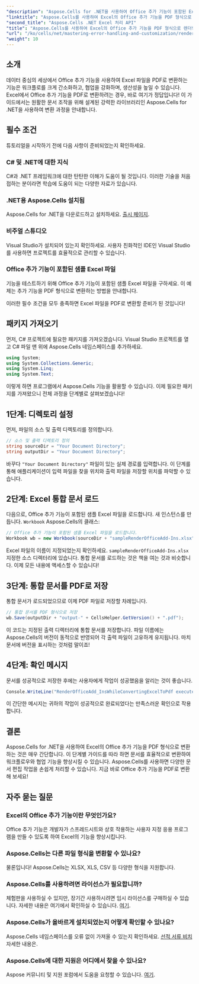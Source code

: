 ```yaml
---
"description": "Aspose.Cells for .NET을 사용하여 Office 추가 기능이 포함된 Excel 파일을 PDF 형식으로 원활하게 변환하는 방법을 배우고 Excel 워크플로의 잠재력을 최대한 활용하세요. 이 포괄적인 가이드는 단계별 접근 방식을 제공합니다."
"linktitle": "Aspose.Cells를 사용하여 Excel의 Office 추가 기능을 PDF 형식으로 렌더링합니다."
"second_title": "Aspose.Cells .NET Excel 처리 API"
"title": "Aspose.Cells를 사용하여 Excel의 Office 추가 기능을 PDF 형식으로 렌더링합니다."
"url": "/ko/cells/net/mastering-error-handling-and-customization/render-office-add-ins-in-excel-to-pdf-format/"
"weight": 10
---
```


## 소개

데이터 중심의 세상에서 Office 추가 기능을 사용하여 Excel 파일을 PDF로 변환하는 기능은 워크플로를 크게 간소화하고, 협업을 강화하며, 생산성을 높일 수 있습니다. Excel에서 Office 추가 기능을 PDF로 변환하려는 경우, 바로 여기가 정답입니다! 이 가이드에서는 원활한 문서 조작을 위해 설계된 강력한 라이브러리인 Aspose.Cells for .NET을 사용하여 변환 과정을 안내합니다.

## 필수 조건

튜토리얼을 시작하기 전에 다음 사항이 준비되었는지 확인하세요.

### C# 및 .NET에 대한 지식
C#과 .NET 프레임워크에 대한 탄탄한 이해가 도움이 될 것입니다. 이러한 기술을 처음 접하는 분이라면 학습에 도움이 되는 다양한 자료가 있습니다.

### .NET용 Aspose.Cells 설치됨
Aspose.Cells for .NET을 다운로드하고 설치하세요. [출시 페이지](https://releases.aspose.com/cells/net/).

### 비주얼 스튜디오
Visual Studio가 설치되어 있는지 확인하세요. 사용자 친화적인 IDE인 Visual Studio를 사용하면 프로젝트를 효율적으로 관리할 수 있습니다.

### Office 추가 기능이 포함된 샘플 Excel 파일
기능을 테스트하기 위해 Office 추가 기능이 포함된 샘플 Excel 파일을 구하세요. 이 예제는 추가 기능을 PDF 형식으로 변환하는 방법을 안내합니다.

이러한 필수 조건을 모두 충족하면 Excel 파일을 PDF로 변환할 준비가 된 것입니다!

## 패키지 가져오기
먼저, C# 프로젝트에 필요한 패키지를 가져오겠습니다. Visual Studio 프로젝트를 열고 C# 파일 맨 위에 Aspose.Cells 네임스페이스를 추가하세요.

```csharp
using System;
using System.Collections.Generic;
using System.Linq;
using System.Text;
```
이렇게 하면 프로그램에서 Aspose.Cells 기능을 활용할 수 있습니다. 이제 필요한 패키지를 가져왔으니 전체 과정을 단계별로 살펴보겠습니다!

## 1단계: 디렉토리 설정

먼저, 파일의 소스 및 출력 디렉토리를 정의합니다.

```csharp
// 소스 및 출력 디렉토리 정의
string sourceDir = "Your Document Directory";
string outputDir = "Your Document Directory";
```

바꾸다 `"Your Document Directory"` 파일이 있는 실제 경로를 입력합니다. 이 단계를 통해 애플리케이션이 입력 파일을 찾을 위치와 출력 파일을 저장할 위치를 파악할 수 있습니다.

## 2단계: Excel 통합 문서 로드

다음으로, Office 추가 기능이 포함된 샘플 Excel 파일을 로드합니다. 새 인스턴스를 만듭니다. `Workbook` Aspose.Cells의 클래스:

```csharp
// Office 추가 기능이 포함된 샘플 Excel 파일을 로드합니다.
Workbook wb = new Workbook(sourceDir + "sampleRenderOfficeAdd-Ins.xlsx");
```

Excel 파일의 이름이 지정되었는지 확인하세요. `sampleRenderOfficeAdd-Ins.xlsx` 지정한 소스 디렉터리에 있습니다. 통합 문서를 로드하는 것은 책을 여는 것과 비슷합니다. 이제 모든 내용에 액세스할 수 있습니다!

## 3단계: 통합 문서를 PDF로 저장

통합 문서가 로드되었으므로 이제 PDF 파일로 저장할 차례입니다.

```csharp
// 통합 문서를 PDF 형식으로 저장
wb.Save(outputDir + "output-" + CellsHelper.GetVersion() + ".pdf");
```

이 코드는 지정된 출력 디렉터리에 통합 문서를 저장합니다. 파일 이름에는 Aspose.Cells의 버전이 동적으로 반영되어 각 출력 파일이 고유하게 유지됩니다. 마치 문서에 버전을 표시하는 것처럼 말이죠!

## 4단계: 확인 메시지

문서를 성공적으로 저장한 후에는 사용자에게 작업이 성공했음을 알리는 것이 좋습니다.

```csharp
Console.WriteLine("RenderOfficeAdd_InsWhileConvertingExcelToPdf executed successfully.");
```

이 간단한 메시지는 귀하의 작업이 성공적으로 완료되었다는 만족스러운 확인으로 작용합니다.

## 결론

Aspose.Cells for .NET을 사용하여 Excel의 Office 추가 기능을 PDF 형식으로 변환하는 것은 매우 간단합니다. 이 단계별 가이드를 따라 하면 문서를 효율적으로 변환하여 워크플로우와 협업 기능을 향상시킬 수 있습니다. Aspose.Cells를 사용하면 다양한 문서 편집 작업을 손쉽게 처리할 수 있습니다. 지금 바로 Office 추가 기능을 PDF로 변환해 보세요!

## 자주 묻는 질문

### Excel의 Office 추가 기능이란 무엇인가요?
Office 추가 기능은 개발자가 스프레드시트와 상호 작용하는 사용자 지정 응용 프로그램을 만들 수 있도록 하여 Excel의 기능을 향상시킵니다.

### Aspose.Cells는 다른 파일 형식을 변환할 수 있나요?
물론입니다! Aspose.Cells는 XLSX, XLS, CSV 등 다양한 형식을 지원합니다.

### Aspose.Cells를 사용하려면 라이선스가 필요합니까?
체험판을 사용하실 수 있지만, 장기간 사용하시려면 임시 라이선스를 구매하실 수 있습니다. 자세한 내용은 여기에서 확인하실 수 있습니다. [여기](https://purchase.aspose.com/temporary-license/).

### Aspose.Cells가 올바르게 설치되었는지 어떻게 확인할 수 있나요?
Aspose.Cells 네임스페이스를 오류 없이 가져올 수 있는지 확인하세요. [선적 서류 비치](https://reference.aspose.com/cells/net/) 자세한 내용은.

### Aspose.Cells에 대한 지원은 어디에서 찾을 수 있나요?
Aspose 커뮤니티 및 지원 포럼에서 도움을 요청할 수 있습니다. [여기](https://forum.aspose.com/c/cells/9).